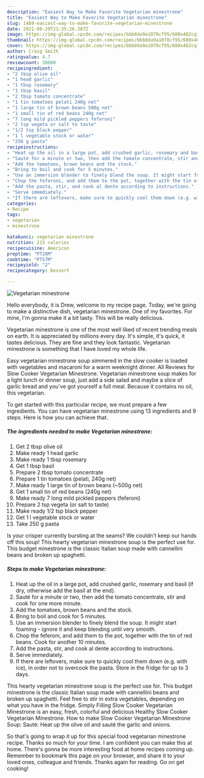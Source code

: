 ```yaml
---
description: "Easiest Way to Make Favorite Vegetarian minestrone"
title: "Easiest Way to Make Favorite Vegetarian minestrone"
slug: 1489-easiest-way-to-make-favorite-vegetarian-minestrone
date: 2021-08-29T21:35:26.387Z
image: https://img-global.cpcdn.com/recipes/bbb8da9a1078cf95/680x482cq70/vegetarian-minestrone-recipe-main-photo.jpg
thumbnail: https://img-global.cpcdn.com/recipes/bbb8da9a1078cf95/680x482cq70/vegetarian-minestrone-recipe-main-photo.jpg
cover: https://img-global.cpcdn.com/recipes/bbb8da9a1078cf95/680x482cq70/vegetarian-minestrone-recipe-main-photo.jpg
author: Craig Smith
ratingvalue: 4.7
reviewcount: 30600
recipeingredient:
- "2 tbsp olive oil"
- "1 head garlic"
- "1 tbsp rosemary"
- "1 tbsp basil"
- "2 tbsp tomato concentrate"
- "1 tin tomatoes pelati 240g net"
- "1 large tin of brown beans 500g net"
- "1 small tin of red beans 240g net"
- "7 long mild pickled peppers feferoni"
- "2 tsp vegeta or salt to taste"
- "1/2 tsp black pepper"
- "1 l vegetable stock or water"
- "250 g pasta"
recipeinstructions:
- "Heat up the oil in a large pot, add crushed garlic, rosemary and basil (if dry, otherwise add the basil at the end)."
- "Sauté for a minute or two, then add the tomato concentrate, stir and cook for one more minute."
- "Add the tomatoes, brown beans and the stock."
- "Bring to boil and cook for 5 minutes."
- "Use an immersion blender to finely blend the soup. It might start foaming - ignore it and keep blending until very smooth."
- "Chop the feferoni, and add them to the pot, together with the tin of red beans. Cook for another 10 minutes."
- "Add the pasta, stir, and cook al dente according to instructions."
- "Serve immediately."
- "If there are leftovers, make sure to quickly cool them down (e.g. with ice), in order not to overcook the pasta. Store in the fridge for up to 3 days."
categories:
- Recipe
tags:
- vegetarian
- minestrone

katakunci: vegetarian minestrone 
nutrition: 215 calories
recipecuisine: American
preptime: "PT28M"
cooktime: "PT57M"
recipeyield: "2"
recipecategory: Dessert

---
```



![Vegetarian minestrone](https://img-global.cpcdn.com/recipes/bbb8da9a1078cf95/680x482cq70/vegetarian-minestrone-recipe-main-photo.jpg)

Hello everybody, it is Drew, welcome to my recipe page. Today, we're going to make a distinctive dish, vegetarian minestrone. One of my favorites. For mine, I'm gonna make it a bit tasty. This will be really delicious.

Vegetarian minestrone is one of the most well liked of recent trending meals on earth. It is appreciated by millions every day. It's simple, it's quick, it tastes delicious. They are fine and they look fantastic. Vegetarian minestrone is something that I have loved my whole life.

Easy vegetarian minestrone soup simmered in the slow cooker is loaded with vegetables and macaroni for a warm weeknight dinner. All Reviews for Slow Cooker Vegetarian Minestrone. Vegetarian minestrone soup makes for a light lunch or dinner soup, just add a side salad and maybe a slice of garlic bread and you&#39;ve got yourself a full meal. Because it contains no oil, this vegetarian.


To get started with this particular recipe, we must prepare a few ingredients. You can have vegetarian minestrone using 13 ingredients and 9 steps. Here is how you can achieve that.

<!--inarticleads1-->

##### The ingredients needed to make Vegetarian minestrone:

1. Get 2 tbsp olive oil
1. Make ready 1 head garlic
1. Make ready 1 tbsp rosemary
1. Get 1 tbsp basil
1. Prepare 2 tbsp tomato concentrate
1. Prepare 1 tin tomatoes (pelati, 240g net)
1. Make ready 1 large tin of brown beans (~500g net)
1. Get 1 small tin of red beans (240g net)
1. Make ready 7 long mild pickled peppers (feferoni)
1. Prepare 2 tsp vegeta (or salt to taste)
1. Make ready 1/2 tsp black pepper
1. Get 1 l vegetable stock or water
1. Take 250 g pasta


Is your crisper currently bursting at the seams? We couldn&#39;t keep our hands off this soup! This hearty vegetarian minestrone soup is the perfect use for. This budget minestrone is the classic Italian soup made with cannellini beans and broken up spaghetti. 

<!--inarticleads2-->

##### Steps to make Vegetarian minestrone:

1. Heat up the oil in a large pot, add crushed garlic, rosemary and basil (if dry, otherwise add the basil at the end).
1. Sauté for a minute or two, then add the tomato concentrate, stir and cook for one more minute.
1. Add the tomatoes, brown beans and the stock.
1. Bring to boil and cook for 5 minutes.
1. Use an immersion blender to finely blend the soup. It might start foaming - ignore it and keep blending until very smooth.
1. Chop the feferoni, and add them to the pot, together with the tin of red beans. Cook for another 10 minutes.
1. Add the pasta, stir, and cook al dente according to instructions.
1. Serve immediately.
1. If there are leftovers, make sure to quickly cool them down (e.g. with ice), in order not to overcook the pasta. Store in the fridge for up to 3 days.


This hearty vegetarian minestrone soup is the perfect use for. This budget minestrone is the classic Italian soup made with cannellini beans and broken up spaghetti. Feel free to stir in extra vegetables, depending on what you have in the fridge. Simply Filling Slow Cooker Vegetarian Minestrone is an easy, fresh, colorful and delicious Healthy Slow Cooker Vegetarian Minestrone. How to make Slow Cooker Vegetarian Minestrone Soup: Sauté: Heat up the olive oil and sauté the garlic and onions. 

So that's going to wrap it up for this special food vegetarian minestrone recipe. Thanks so much for your time. I am confident you can make this at home. There's gonna be more interesting food at home recipes coming up. Remember to bookmark this page on your browser, and share it to your loved ones, colleague and friends. Thanks again for reading. Go on get cooking!
